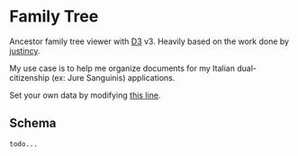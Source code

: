 # Family Tree

Ancestor family tree viewer with [D3](http://d3js.org/) v3. Heavily based on the work done by [justincy](https://github.com/justincy/d3-pedigree-examples).

My use case is to help me organize documents for my Italian dual-citizenship (ex: Jure Sanguinis) applications.

Set your own data by modifying [this line](https://github.com/joshspicer/d3-pedigree-examples/blob/gh-pages/index.html#L89).

## Schema

`todo...`